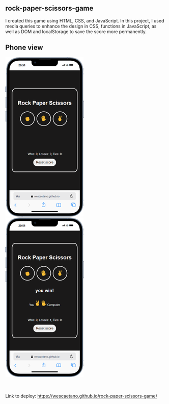 ﻿## rock-paper-scissors-game

I created this game using HTML, CSS, and JavaScript. In this project, I used media queries to enhance the design in CSS, functions in JavaScript, as well as DOM and localStorage to save the score more permanently.

## Phone view
<div>
  <img src="https://github.com/wescaetano/rock-paper-scissors-game/blob/main/img/second.png" alt="First page" height="500">
  &nbsp;&nbsp;&nbsp;
  <img src="https://github.com/wescaetano/rock-paper-scissors-game/blob/main/img/first.png" alt="First page" height="500">  
</div>
<br><br>

Link to deploy: https://wescaetano.github.io/rock-paper-scissors-game/




